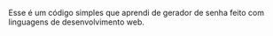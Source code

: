 Esse é um código simples que aprendi de gerador de senha feito com linguagens de desenvolvimento web.
